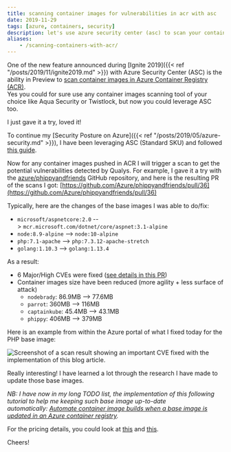 ```yaml
---
title: scanning container images for vulnerabilities in acr with asc
date: 2019-11-29
tags: [azure, containers, security]
description: let's use azure security center (asc) to scan your containers in azure container registry (acr)
aliases:
    - /scanning-containers-with-acr/
---
```

One of the new feature announced during [Ignite 2019]({{< ref "/posts/2019/11/ignite2019.md" >}}) with Azure Security Center (ASC) is the ability in Preview to [scan container images in Azure Container Registry (ACR)](https://azure.microsoft.com/updates/scan-container-images-for-vulnerabilities-in-azure-security-center).  
Yes you could for sure use any container images scanning tool of your choice like Aqua Security or Twistlock, but now you could leverage ASC too.

I just gave it a try, loved it!

To continue my [Security Posture on Azure]({{< ref "/posts/2019/05/azure-security.md" >}}), I have been leveraging ASC (Standard SKU) and followed [this guide](https://docs.microsoft.com/azure/security-center/azure-container-registry-integration).

Now for any container images pushed in ACR I will trigger a scan to get the potential vulnerabilities detected by Qualys. For example, I gave it a try with the [azure/phippyandfriends](https://github.com/Azure/phippyandfriends) GitHub repository, and here is the resulting PR of the scans I got: [https://github.com/Azure/phippyandfriends/pull/36](https://github.com/Azure/phippyandfriends/pull/36)

Typically, here are the changes of the base images I was able to do/fix:
- `microsoft/aspnetcore:2.0` --> `mcr.microsoft.com/dotnet/core/aspnet:3.1-alpine`
- `node:8.9-alpine` --> `node:10-alpine`
- `php:7.1-apache` --> `php:7.3.12-apache-stretch`
- `golang:1.10.3` --> `golang:1.13.4`

As a result:
- 6 Major/High CVEs were fixed ([see details in this PR](https://github.com/Azure/phippyandfriends/pull/36))
- Container images size have been reduced (more agility + less surface of attack)
    - `nodebrady`: 86.9MB --> 77.6MB
    - `parrot`: 360MB --> 116MB
    - `captainkube`: 45.4MB --> 43.1MB
    - `phippy`: 406MB --> 379MB

Here is an example from within the Azure portal of what I fixed today for the PHP base image:

![Screenshot of a scan result showing an important CVE fixed with the implementation of this blog article.](https://1.bp.blogspot.com/---mC40Qlk9Q/XeGPd5r2Y7I/AAAAAAAAUaE/S-TThL0YNSAq8zaugZI2S7FeYMYv6Sv0QCLcBGAsYHQ/s1600/phippy.PNG)

Really interesting! I have learned a lot through the research I have made to update those base images.

_NB: I have now in my long TODO list, the implementation of this following tutorial to help me keeping such base image up-to-date automatically: [Automate container image builds when a base image is updated in an Azure container registry](https://docs.microsoft.com/azure/container-registry/container-registry-tutorial-base-image-update)._

For the pricing details, you could look at [this](https://docs.microsoft.com/azure/security-center/security-center-pricing) and [this](https://azure.microsoft.com/pricing/details/security-center/).

Cheers!
